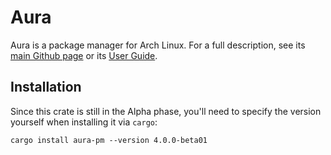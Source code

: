 # Aura

Aura is a package manager for Arch Linux. For a full description, see its [main
Github page](https://github.com/fosskers/aura) or its [User
Guide](https://fosskers.github.io/aura/).

## Installation

Since this crate is still in the Alpha phase, you'll need to specify the version
yourself when installing it via `cargo`:

```
cargo install aura-pm --version 4.0.0-beta01
```
